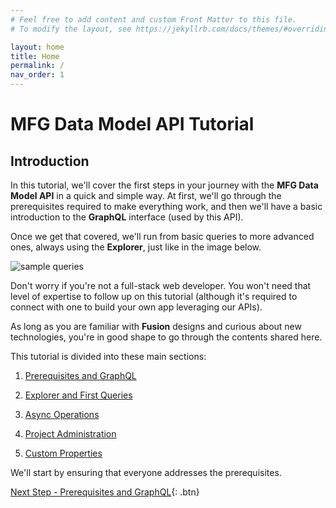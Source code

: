```yaml
---
# Feel free to add content and custom Front Matter to this file.
# To modify the layout, see https://jekyllrb.com/docs/themes/#overriding-theme-defaults

layout: home
title: Home
permalink: /
nav_order: 1
---
```


# MFG Data Model API Tutorial

## Introduction

In this tutorial, we'll cover the first steps in your journey with the **MFG Data Model API** in a quick and simple way. At first, we'll go through the prerequisites required to make everything work, and then we'll have a basic introduction to the **GraphQL** interface (used by this API).

Once we get that covered, we'll run from basic queries to more advanced ones, always using the **Explorer**, just like in the image below.

![sample queries](/mfgdm-api-tutorial/assets/images/getproperties.png)

Don't worry if you're not a full-stack web developer. You won't need that level of expertise to follow up on this tutorial (although it's required to connect with one to build your own app leveraging our APIs).

As long as you are familiar with **Fusion** designs and curious about new technologies, you're in good shape to go through the contents shared here.

This tutorial is divided into these main sections:

1. [Prerequisites and GraphQL](./prerequisites/home/)

2. [Explorer and First Queries](./explorer/home/)

3. [Async Operations](./async/home/)

4. [Project Administration](./projects/home/)

5. [Custom Properties](./properties/home/)

We'll start by ensuring that everyone addresses the prerequisites.

[Next Step - Prerequisites and GraphQL](./prerequisites/home/){: .btn}
